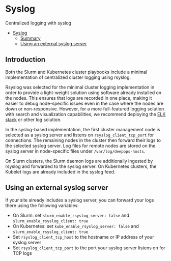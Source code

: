 # Syslog

Centralized logging with syslog

- [Syslog](#syslog)
  - [Summary](#summary)
  - [Using an external syslog server](#using-an-external-syslog-server)

## Introduction

Both the Slurm and Kubernetes cluster playbooks include a minimal implementation of centralized cluster logging using rsyslog.

Rsyslog was selected for the minimal cluster logging implementation in order to provide a light-weight solution using software already installed on the nodes. This ensures that logs are recorded in one place, making it easier to debug node-specific issues even in the case where the nodes are down or non-responsive. However, for a more full-featured logging solution with search and visualization capabilities, we recommend deploying the [ELK stack](../k8s-cluster/logging.md) or other log solution.

In the syslog-based implementation, the first cluster management node is selected as a syslog server and listens on `rsyslog_client_tcp_port` for connections. The remaining nodes in the cluster then forward their logs to the selected syslog server. Log files for remote nodes are stored on the syslog server in node-specific files under `/var/log/deepops-hosts`.

On Slurm clusters, the Slurm daemon logs are additionally ingested by rsyslog and forwarded to the syslog server. On Kubernetes clusters, the Kubelet logs are already included in the syslog feed.

## Using an external syslog server

If your site already includes a syslog server, you can forward your logs there using the following variables:

- On Slurm: set `slurm_enable_rsyslog_server: false` and `slurm_enable_rsyslog_client: true`
- On Kubernetes: set `kube_enable_rsyslog_server: false` and `slurm_enable_rsyslog_client: true`
- Set `rsyslog_client_tcp_host` to the hostname or IP address of your syslog server
- Set `rsyslog_client_tcp_port` to the port your syslog server listens on for TCP logs
